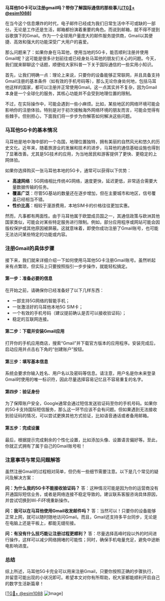 **马耳他5G卡可以注册gmail吗？带你了解国际通信的那些事儿[[TG💪+ @esim1088](https://t.me/s/esim1088)]**

在当今这个信息爆炸的时代，电子邮件已经成为我们日常生活中不可或缺的一部分。无论是工作还是生活，邮箱都扮演着重要的角色。而说到邮箱，就不得不提到谷歌旗下的Gmail。作为一个全球用户量庞大的邮件服务提供商，Gmail以其便捷、高效和强大的功能深受广大用户的喜爱。

那么问题来了：如果你身在马耳他，使用当地的5G卡，能否顺利注册并使用Gmail呢？这可能是很多计划前往或已经身处马耳他的朋友们关心的问题。今天，我们就来聊聊这个话题，顺便给大家科普一下关于国际通信的一些实用小知识。

首先，让我们明确一点：理论上来说，只要你的设备能够正常联网，并且具备支持Gmail注册的基本条件（如有效的手机号码等），那么无论你身处何地，包括马耳他这样的国家，都可以注册并正常使用Gmail。这一点其实并不复杂，因为Gmail本身是一个全球化的服务，其核心功能并不会受到地理位置的限制。

不过，在实际操作中，可能会遇到一些小麻烦。比如，某些地区的网络环境可能会影响你的注册体验。特别是对于初次接触海外网络环境的朋友而言，可能会觉得有些棘手。但别担心，下面我们将一步步为你解答如何解决这些问题。

### 马耳他5G卡的基本情况

马耳他是地中海中部的一个岛国，地理位置独特，拥有美丽的自然风光和悠久的历史文化。近年来，随着旅游业的发展和技术的进步，马耳他的通信基础设施也得到了显著改善。尤其是5G技术的应用，为当地居民和游客提供了更快、更稳定的上网体验。

如果你选择购买一张马耳他本地的5G卡，通常可以获得以下优势：

- **高速网络**：5G网络相比传统4G网络，速度更快，延迟更低，非常适合需要大量数据传输的任务。
- **覆盖广泛**：尽管5G基站的数量还在逐步增加，但在主要城市和地区，信号覆盖已经相当不错。
- **性价比高**：相较于漫游费用，本地SIM卡的价格往往更加实惠。

然而，凡事都有两面性。由于马耳他属于欧盟成员国之一，其通信政策与欧洲其他国家类似，可能会对某些特定服务进行限制。例如，部分应用程序或网站可能会因版权保护或其他原因被屏蔽。这就意味着，即使你成功注册了Gmail账号，也可能无法访问某些特定的功能或内容。

### 注册Gmail的具体步骤

接下来，我们就来详细介绍一下如何使用马耳他5G卡注册Gmail账号。虽然听起来有点繁琐，但实际上只要按照指引一步步操作，就能轻松搞定。

#### 第一步：准备必要的信息

在开始之前，请确保你已经准备好了以下几样东西：
- 一部支持5G网络的智能手机；
- 一张激活好的马耳他本地5G SIM卡；
- 一个有效的手机号码（建议提前确认是否可以接收验证码）；
- 稳定的互联网连接。

#### 第二步：下载并安装Gmail应用

打开你的手机应用商店，搜索“Gmail”并下载官方版本的应用程序。安装完成后，启动应用并点击右下角的“创建账户”按钮。

#### 第三步：填写基本信息

系统会要求你输入姓名、用户名以及密码等信息。请注意，用户名是你未来登录Gmail时使用的唯一标识符，因此尽量选择容易记忆且不容易重复的名字。

#### 第四步：验证身份

为了保障账户安全，Google通常会通过短信发送验证码至你的手机号码。如果你的5G卡支持国际短信服务，那么这一环节应该不会有问题。但如果遇到无法接收到验证码的情况，可以尝试更换其他方式验证，比如语音通话或者备用邮箱。

#### 第五步：完成设置

最后，根据提示完成剩余的个性化设置，比如添加头像、设置语言偏好等。至此，你就正式拥有了属于自己的Gmail账号啦！

### 注意事项与常见问题解答

虽然注册Gmail的过程相对简单，但仍有一些细节需要注意。以下是几个常见的疑问及解决方案：

**问：为什么我的5G卡不能接收验证码？**
答：这种情况可能是因为你的运营商没有开通国际短信业务，或者是网络连接不稳定导致的。建议联系客服咨询具体原因，并尝试切换到Wi-Fi环境重新操作。

**问：我可以在马耳他使用Gmail收发邮件吗？**
答：当然可以！只要你的设备能够正常上网，就可以随时随地访问Gmail。而且，Gmail还支持多平台同步，无论是在电脑上还是平板上，都能无缝衔接。

**问：有没有什么技巧能让注册过程更顺利？**
答：尽量选择高峰时段以外的时间进行操作，这样可以减少网络拥堵的可能性；同时，确保手机电量充足，避免中途断电影响进度。

### 总结

综上所述，马耳他5G卡完全可以用来注册Gmail，只要你按照正确的步骤执行，并留意可能出现的小状况即可。希望本文对你有所帮助，祝大家都能顺利开启自己的数字生活新篇章！

[[TG💪+ @esim1088](https://t.me/s/esim1088) ![Image](https://i.postimg.cc/4NQfJmqS/Snipaste-2025-05-13-00-14-12.png)]